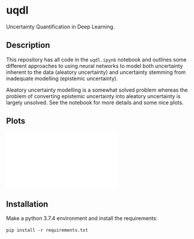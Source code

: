 # uqdl

Uncertainty Quantification in Deep Learning.

## Description

This repository has all code in the `uqdl.ipynb` notebook and outlines some different approaches to using neural
networks to model both uncertainty inherent to the data (aleatory uncertainty) and uncertainty stemming from inadequate
modelling (epistemic uncertainty).

Aleatory uncertainty modelling is a somewhat solved problem whereas the problem of
converting epistemic uncertainty into aleatory uncertainty is largely unsolved. See the notebook for more details and some nice plots.

## Plots
![Data generating function](plots/data-generating-function.pdf)

## Installation

Make a python 3.7.4 environment and install the requirements:

`pip install -r requirements.txt`
